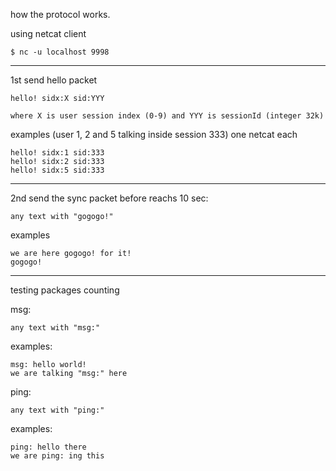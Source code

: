 how the protocol works.

using netcat client

    $ nc -u localhost 9998

---
1st send hello packet

    hello! sidx:X sid:YYY
    
    where X is user session index (0-9) and YYY is sessionId (integer 32k)

examples (user 1, 2 and 5 talking inside session 333) one netcat each

    hello! sidx:1 sid:333
    hello! sidx:2 sid:333
    hello! sidx:5 sid:333
---
2nd send the sync packet before reachs 10 sec:

    any text with "gogogo!"

examples

    we are here gogogo! for it!
    gogogo!
---
testing packages counting

msg:

    any text with "msg:"

examples:

    msg: hello world!
    we are talking "msg:" here

ping:

    any text with "ping:"

examples:
    
    ping: hello there
    we are ping: ing this
